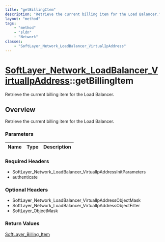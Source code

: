 ```yaml
---
title: "getBillingItem"
description: "Retrieve the current billing item for the Load Balancer."
layout: "method"
tags:
    - "method"
    - "sldn"
    - "Network"
classes:
    - "SoftLayer_Network_LoadBalancer_VirtualIpAddress"
---
```

# [SoftLayer_Network_LoadBalancer_VirtualIpAddress](/reference/services/SoftLayer_Network_LoadBalancer_VirtualIpAddress)::getBillingItem

Retrieve the current billing item for the Load Balancer.


## Overview 
Retrieve the current billing item for the Load Balancer.

### Parameters 
|Name | Type | Description |
| --- | --- | --- |


### Required Headers
* SoftLayer_Network_LoadBalancer_VirtualIpAddressInitParameters
* authenticate

### Optional Headers
* SoftLayer_Network_LoadBalancer_VirtualIpAddressObjectMask
* SoftLayer_Network_LoadBalancer_VirtualIpAddressObjectFilter
* SoftLayer_ObjectMask

### Return Values
<a href='/reference/datatypes/SoftLayer_Billing_Item'>SoftLayer_Billing_Item </a>

